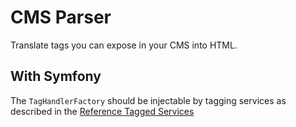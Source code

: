 # CMS Parser

Translate tags you can expose in your CMS into HTML.

## With Symfony

The `TagHandlerFactory` should be injectable by tagging services as described in the
[Reference Tagged Services](https://symfony.com/doc/current/service_container/tags.html#reference-tagged-services)